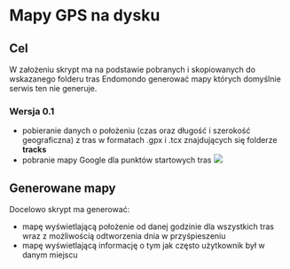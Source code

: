 # Mapy GPS na dysku

## Cel
W założeniu skrypt ma na podstawie pobranych i skopiowanych do wskazanego folderu tras Endomondo generować mapy których domyślnie serwis ten nie generuje.

### Wersja 0.1
- pobieranie danych o położeniu (czas oraz długość i szerokość geograficzna) z tras w formatach .gpx i .tcx znajdujących się folderze **tracks**
- pobranie mapy Google dla punktów startowych tras
![](http://deykun.boo.pl/lab/remapp/v01.gif)

## Generowane mapy
Docelowo skrypt ma generować:
- mapę wyświetlającą położenie od danej godzinie dla wszystkich tras wraz z możliwością odtworzenia dnia w przyśpieszeniu
- mapę wyświetlającą informację o tym jak często użytkownik był w danym miejscu

